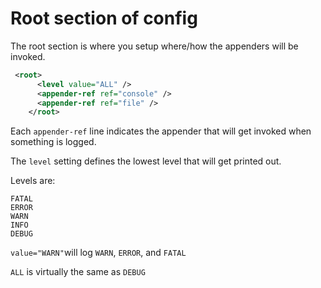 # Root section of config


The root section is where you setup where/how the appenders will be invoked.

```XML
 <root>
      <level value="ALL" />
      <appender-ref ref="console" />
      <appender-ref ref="file" />
    </root>
```


Each ```appender-ref``` line indicates the appender that will get invoked when something is logged.

The ```level``` setting defines the lowest level that will get printed out.

Levels are:
```
FATAL
ERROR
WARN
INFO
DEBUG
```

```value="WARN"```will log ```WARN```, ```ERROR```, and ```FATAL```

```ALL``` is virtually the same as ```DEBUG```
